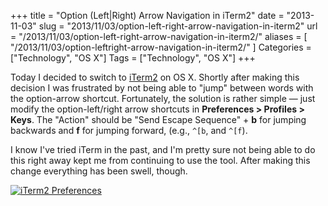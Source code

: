 +++
title = "Option (Left|Right) Arrow Navigation in iTerm2"
date = "2013-11-03"
slug = "2013/11/03/option-left-right-arrow-navigation-in-iterm2"
url = "/2013/11/03/option-left-right-arrow-navigation-in-iterm2/"
aliases = [
    "/2013/11/03/option-leftright-arrow-navigation-in-iterm2/"
]
Categories = ["Technology", "OS X"]
Tags = ["Technology", "OS X"]
+++

Today I decided to switch to [iTerm2][1] on OS X. Shortly after making this decision I was frustrated by not being able to "jump" between words with the option-arrow shortcut. Fortunately, the solution is rather simple — just modify the option-left/right arrow shortcuts in **Preferences > Profiles > Keys**. The "Action" should be "Send Escape Sequence" + **b** for jumping backwards and **f** for jumping forward, (e.g., `^[b`, and `^[f`).

I know I've tried iTerm in the past, and I'm pretty sure not being able to do this right away kept me from continuing to use the tool. After making this change everything has been swell, though.

[![iTerm2 Preferences](/images/2013-11-03-option-left-right-arrow-navigation-in-iterm2/iterm2_preferences.png)](https://code.google.com/p/iterm2/wiki/Keybindings)

[1]: http://www.iterm2.com/#/section/home
